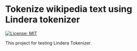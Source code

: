 # Tokenize wikipedia text using Lindera tokenizer

[![License: MIT](https://img.shields.io/badge/License-MIT-yellow.svg)](https://opensource.org/licenses/MIT)

This project for testing Lindera Tokenizer.

